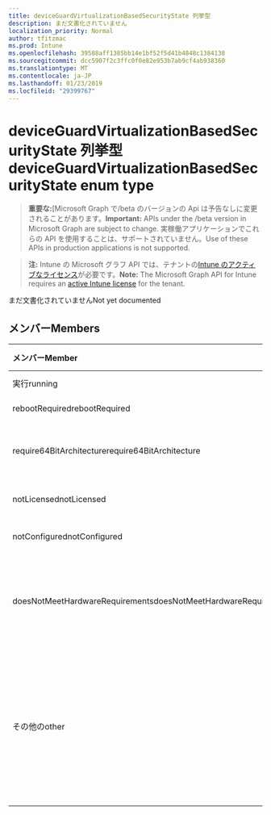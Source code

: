 ```yaml
---
title: deviceGuardVirtualizationBasedSecurityState 列挙型
description: まだ文書化されていません
localization_priority: Normal
author: tfitzmac
ms.prod: Intune
ms.openlocfilehash: 39588aff1385bb14e1bf52f5d41b4848c1384138
ms.sourcegitcommit: dcc5907f2c3ffc0f0e82e953b7ab9cf4ab938360
ms.translationtype: MT
ms.contentlocale: ja-JP
ms.lasthandoff: 01/23/2019
ms.locfileid: "29399767"
---
```

# <a name="deviceguardvirtualizationbasedsecuritystate-enum-type"></a><span data-ttu-id="bacd9-103">deviceGuardVirtualizationBasedSecurityState 列挙型</span><span class="sxs-lookup"><span data-stu-id="bacd9-103">deviceGuardVirtualizationBasedSecurityState enum type</span></span>

> <span data-ttu-id="bacd9-104">**重要な:**[Microsoft Graph で/beta のバージョンの Api は予告なしに変更されることがあります。</span><span class="sxs-lookup"><span data-stu-id="bacd9-104">**Important:** APIs under the /beta version in Microsoft Graph are subject to change.</span></span> <span data-ttu-id="bacd9-105">実稼働アプリケーションでこれらの API を使用することは、サポートされていません。</span><span class="sxs-lookup"><span data-stu-id="bacd9-105">Use of these APIs in production applications is not supported.</span></span>

> <span data-ttu-id="bacd9-106">**注:** Intune の Microsoft グラフ API では、テナントの[Intune のアクティブなライセンス](https://go.microsoft.com/fwlink/?linkid=839381)が必要です。</span><span class="sxs-lookup"><span data-stu-id="bacd9-106">**Note:** The Microsoft Graph API for Intune requires an [active Intune license](https://go.microsoft.com/fwlink/?linkid=839381) for the tenant.</span></span>

<span data-ttu-id="bacd9-107">まだ文書化されていません</span><span class="sxs-lookup"><span data-stu-id="bacd9-107">Not yet documented</span></span>

## <a name="members"></a><span data-ttu-id="bacd9-108">メンバー</span><span class="sxs-lookup"><span data-stu-id="bacd9-108">Members</span></span>
|<span data-ttu-id="bacd9-109">メンバー</span><span class="sxs-lookup"><span data-stu-id="bacd9-109">Member</span></span>|<span data-ttu-id="bacd9-110">値</span><span class="sxs-lookup"><span data-stu-id="bacd9-110">Value</span></span>|<span data-ttu-id="bacd9-111">説明</span><span class="sxs-lookup"><span data-stu-id="bacd9-111">Description</span></span>|
|:---|:---|:---|
|<span data-ttu-id="bacd9-112">実行</span><span class="sxs-lookup"><span data-stu-id="bacd9-112">running</span></span>|<span data-ttu-id="bacd9-113">0</span><span class="sxs-lookup"><span data-stu-id="bacd9-113">0</span></span>|<span data-ttu-id="bacd9-114">実行中</span><span class="sxs-lookup"><span data-stu-id="bacd9-114">Running</span></span>|
|<span data-ttu-id="bacd9-115">rebootRequired</span><span class="sxs-lookup"><span data-stu-id="bacd9-115">rebootRequired</span></span>|<span data-ttu-id="bacd9-116">1</span><span class="sxs-lookup"><span data-stu-id="bacd9-116">1</span></span>|<span data-ttu-id="bacd9-117">必要なルート</span><span class="sxs-lookup"><span data-stu-id="bacd9-117">Root required</span></span>|
|<span data-ttu-id="bacd9-118">require64BitArchitecture</span><span class="sxs-lookup"><span data-stu-id="bacd9-118">require64BitArchitecture</span></span>|<span data-ttu-id="bacd9-119">2</span><span class="sxs-lookup"><span data-stu-id="bacd9-119">2</span></span>|<span data-ttu-id="bacd9-120">必要な 64 ビット アーキテクチャ</span><span class="sxs-lookup"><span data-stu-id="bacd9-120">64 bit architecture required</span></span>|
|<span data-ttu-id="bacd9-121">notLicensed</span><span class="sxs-lookup"><span data-stu-id="bacd9-121">notLicensed</span></span>|<span data-ttu-id="bacd9-122">3</span><span class="sxs-lookup"><span data-stu-id="bacd9-122">3</span></span>|<span data-ttu-id="bacd9-123">ライセンスがありません。</span><span class="sxs-lookup"><span data-stu-id="bacd9-123">Not licensed</span></span>|
|<span data-ttu-id="bacd9-124">notConfigured</span><span class="sxs-lookup"><span data-stu-id="bacd9-124">notConfigured</span></span>|<span data-ttu-id="bacd9-125">4</span><span class="sxs-lookup"><span data-stu-id="bacd9-125">4</span></span>|<span data-ttu-id="bacd9-126">構成されていません</span><span class="sxs-lookup"><span data-stu-id="bacd9-126">Not configured</span></span>|
|<span data-ttu-id="bacd9-127">doesNotMeetHardwareRequirements</span><span class="sxs-lookup"><span data-stu-id="bacd9-127">doesNotMeetHardwareRequirements</span></span>|<span data-ttu-id="bacd9-128">5</span><span class="sxs-lookup"><span data-stu-id="bacd9-128">5</span></span>|<span data-ttu-id="bacd9-129">システムがハードウェア要件を満たしていません。</span><span class="sxs-lookup"><span data-stu-id="bacd9-129">System does not meet hardware requirements</span></span>|
|<span data-ttu-id="bacd9-130">その他の</span><span class="sxs-lookup"><span data-stu-id="bacd9-130">other</span></span>|<span data-ttu-id="bacd9-131">42</span><span class="sxs-lookup"><span data-stu-id="bacd9-131">42</span></span>|<span data-ttu-id="bacd9-132">他の。</span><span class="sxs-lookup"><span data-stu-id="bacd9-132">Other.</span></span> <span data-ttu-id="bacd9-133">DeviceGuard-マイクロソフトの Windows のイベント ログには、詳細情報があります。</span><span class="sxs-lookup"><span data-stu-id="bacd9-133">Event logs in microsoft-Windows-DeviceGuard have more details.</span></span>|




